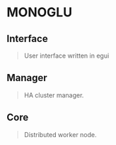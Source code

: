 # MONOGLU

## Interface
> User interface written in egui

## Manager
> HA cluster manager.

## Core
> Distributed worker node.

